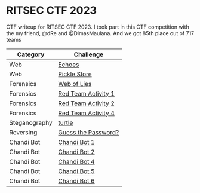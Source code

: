 # RITSEC CTF 2023
CTF writeup for RITSEC CTF 2023. I took part in this CTF competition with the my friend, @dRe and @DimasMaulana. And we got 85th place out of 717 teams

| Category | Challenge |
| --- | --- |
| Web | [Echoes](/RITSEC%20CTF%202023/Echoes/)
| Web | [Pickle Store](/RITSEC%20CTF%202023/Pickle%20Store/)
| Forensics | [Web of Lies](/RITSEC%20CTF%202023/Web%20of%20Lies/)
| Forensics | [Red Team Activity 1](/RITSEC%20CTF%202023/Red%20Team%20Activity%201/)
| Forensics | [Red Team Activity 2](/RITSEC%20CTF%202023/Red%20Team%20Activity%202/)
| Forensics | [Red Team Activity 4](/RITSEC%20CTF%202023/Red%20Team%20Activity%204/)
| Steganography | [turtle](/RITSEC%20CTF%202023/turtle/)
| Reversing | [Guess the Password?](/RITSEC%20CTF%202023/Guess%20the%20Password/)
| Chandi Bot | [Chandi Bot 1](/RITSEC%20CTF%202023/Chandi%20Bot%201/)
| Chandi Bot | [Chandi Bot 2](/RITSEC%20CTF%202023/Chandi%20Bot%202/)
| Chandi Bot | [Chandi Bot 4](/RITSEC%20CTF%202023/Chandi%20Bot%204/)
| Chandi Bot | [Chandi Bot 5](/RITSEC%20CTF%202023/Chandi%20Bot%205/)
| Chandi Bot | [Chandi Bot 6](/RITSEC%20CTF%202023/Chandi%20Bot%206/)
